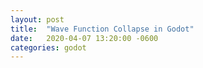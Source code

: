 ```yaml
---
layout: post
title:  "Wave Function Collapse in Godot"
date:   2020-04-07 13:20:00 -0600
categories: godot
---
```




[cliffhanger]:{{site.baseurl}}/assets/img/hyperputt_level_gen_short.gif "HyperPutt Proc Gen Levels"